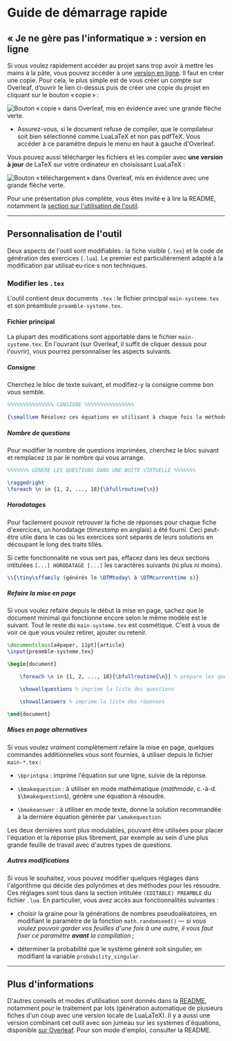 # Guide de démarrage rapide

##  « Je ne gère pas l'informatique » : version en ligne

Si vous voulez rapidement accéder au projet sans trop avoir à mettre les mains à la pâte, vous pouvez accéder à une [version en ligne](https://www.overleaf.com/read/hmxjgqgkkmcq#9ccf30). Il faut en créer une copie. Pour cela, le plus simple est de vous créer un compte sur Overleaf, d’ouvrir le lien ci-dessus puis de créer une copie du projet en cliquant sur le bouton « copie » :

![Bouton « copie » dans Overleaf, mis en évidence avec une grande flèche verte.](../images/copier-d-overleaf-oq.png)

- Assurez-vous, si le document refuse de compiler, que le compilateur soit bien sélectionné comme LuaLaTeX et non pas pdfTeX. Vous accéder à ce paramètre depuis le menu en haut à gauche d'Overleaf.

Vous pouvez aussi télécharger les fichiers et les compiler avec **une version à jour** de LaTeX sur votre ordinateur en choisissant LuaLaTeX :

![Bouton « téléchargement » dans Overleaf, mis en évidence avec une grande flèche verte.](../images/telecharger-d-overleaf-oq.png)

Pour une présentation plus complète, vous êtes invité·e à lire la README, notamment la [section sur l'utilisation de l'outil](./README.md#utilisation-de-loutil).

***

## Personnalisation de l'outil

Deux aspects de l'outil sont modifiables : la fiche visible (`.tex`) et le code de génération des exercices (`.lua`). Le premier est particulièrement adapté à la modification par utilisat·eu·rice·s non techniques.

### Modifier les `.tex`

L'outil contient deux documents `.tex` : le fichier principal `main-systeme.tex` et son préambule `preamble-systeme.tex`.

#### Fichier principal

La plupart des modifications sont apportable dans le fichier  `main-systeme.tex`. En l'ouvrant (sur Overleaf, il suffit de cliquer dessus pour l'ouvrir), vous pourrez personnaliser les aspects suivants.

##### Consigne 

Cherchez le bloc de texte suivant, et modifiez-y la consigne comme bon vous semble.

```tex
%%%%%%%%%%%%%%% CONSIGNE %%%%%%%%%%%%%%%%

{\small\em Résolvez ces équations en utilisant à chaque fois la méthode la plus rapide possible. (N'oubliez pas d'écrire l'équation sous la forme standard si elle ne l'est pas déjà.) Une fois toutes les équations résolues, vérifiez vos réponses dans le corrigé. Indiquez pour chaque question si vous avez utilisé la même méthode que le corrigé ou non. Vous n'avez pas droit à la calculatrice.}

```

##### Nombre de questions

Pour modifier le nombre de questions imprimées, cherchez le bloc suivant et remplacez `18` par le nombre qui vous arrange.

```tex
%%%%%%% GÉNÈRE LES QUESTIONS DANS UNE BOÎTE VIRTUELLE %%%%%%%

\raggedright
\foreach \n in {1, 2, ..., 18}{\bfullroutine{\n}}

```

##### Horodatages

Pour facilement pouvoir retrouver la fiche de réponses pour chaque fiche d'exercices, un horodatage (*timestamp* en anglais) a été fourni. Ceci peut-être utile dans le cas où les exercices sont séparés de leurs solutions en découpant le long des traits tillés.

Si cette fonctionnalité ne vous sert pas, effacez dans les deux sections intitulées `[...] HORODATAGE [...]` les caractères suivants (ni plus ni moins).

```tex
\\{\tiny\sffamily (générés le \DTMtoday\ à \DTMcurrenttime s)}
```

##### Refaire la mise en page 

Si vous voulez refaire depuis le début la mise en page, sachez que le document minimal qui fonctionne encore selon le même modèle est le suivant. Tout le reste du `main-systeme.tex` est cosmétique. C'est à vous de voir ce que vous voulez retirer, ajouter ou retenir.

```tex
\documentclass[a4paper, 11pt]{article}
\input{preamble-systeme.tex}

\begin{document}

	\foreach \n in {1, 2, ..., 18}{\bfullroutine{\n}} % prépare les questions/réponses

	\showallquestions % imprime la liste des questions

	\showallanswers % imprime la liste des réponses

\end{document}
```

##### Mises en page alternatives

Si vous voulez *vraiment* complètement refaire la mise en page, quelques commandes additionnelles vous sont fournies, à utiliser depuis le fichier `main-*.tex` :

- `\bprintqna` : imprime l'équation sur une ligne, suivie de la réponse.

- `\bmakequestion` : à utiliser en mode mathématique (*mathmode*, c.-à-d. `$\bmakequestion$`), génère une équation à résoudre.

- `\bmakeanswer` : à utiliser en mode texte, donne la solution recommandée à la dernière équation générée par `\amakequestion`.

Les deux dernières sont plus modulables, pouvant être utilisées pour placer l'équation et la réponse plus librement, par exemple au sein d'une plus grande feuille de travail avec d'autres types de questions.

##### Autres modifications

Si vous le souhaitez, vous pouvez modifier quelques réglages dans l'algorithme qui décide des polynômes et des méthodes pour les résoudre.  Ces réglages sont tous dans la section intitulée `(EDITABLE) PREAMBLE` du fichier `.lua`. En particulier, vous avez accès aux fonctionnalités suivantes :

- choisir la graine pour la générations de nombres pseudoaléatoires, en modifiant le paramètre de la fonction `math.randomseed()` — *si vous voulez pouvoir garder vos feuilles d'une fois à une autre, il vous faut fixer ce paramètre **avant** la compilation* ;

- déterminer la probabilité que le système généré soit singulier, en modifiant la variable `probability_singular`.

***

## Plus d'informations

D'autres conseils et modes d'utilisation sont donnés dans la [README](./README.md), notamment pour le traitement par lots (génération automatique de plusieurs fiches d'un coup avec une version locale de LuaLaTeX). Il y a aussi une version combinant cet outil avec son jumeau sur les systèmes d'équations, disponible [sur Overleaf](https://www.overleaf.com/read/wzdcckddkjzy#f3d012). Pour son mode d'emploi, consulter la README.

